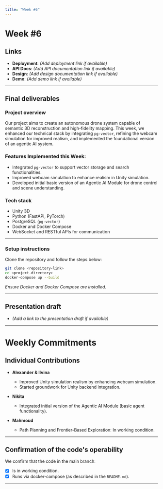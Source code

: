 ```yaml
---
title: "Week #6"
---
```


# **Week #6**

## Links

* **Deployment**: *(Add deployment link if available)*
* **API Docs**: *(Add API documentation link if available)*
* **Design**: *(Add design documentation link if available)*
* **Demo**: *(Add demo link if available)*

---

## Final deliverables

### Project overview

Our project aims to create an autonomous drone system capable of semantic 3D reconstruction and high-fidelity mapping. This week, we enhanced our technical stack by integrating `pg-vector`, refining the webcam simulation for improved realism, and implemented the foundational version of an agentic AI system.

### Features Implemented this Week:

* Integrated `pg-vector` to support vector storage and search functionalities.
* Improved webcam simulation to enhance realism in Unity simulation.
* Developed initial basic version of an Agentic AI Module for drone control and scene understanding.

### Tech stack

* Unity 3D
* Python (FastAPI, PyTorch)
* PostgreSQL (`pg-vector`)
* Docker and Docker Compose
* WebSocket and RESTful APIs for communication

---

### Setup instructions

Clone the repository and follow the steps below:

```bash
git clone <repository-link>
cd <project-directory>
docker-compose up --build
```

*Ensure Docker and Docker Compose are installed.*

---

## Presentation draft

* *(Add a link to the presentation draft if available)*

---

# Weekly Commitments

## Individual Contributions

* **Alexander & Ilvina**

  * Improved Unity simulation realism by enhancing webcam simulation.
  * Started groundwork for Unity backend integration.

* **Nikita**

  * Integrated initial version of the Agentic AI Module (basic agent functionality).

* **Mahmoud**

  * Path Planning and Frontier-Based Exploration: In working condition.

---

## Confirmation of the code's operability

We confirm that the code in the main branch:

* [x] Is in working condition.
* [x] Runs via docker-compose (as described in the `README.md`).

---